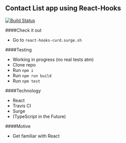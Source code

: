 ## Contact List app using React-Hooks 

[![Build Status](https://travis-ci.com/riyadattani/react-hooks.svg?branch=master)](https://travis-ci.com/riyadattani/react-hooks)

####Check it out 

- Go to `react-hooks-curd.surge.sh`

####Testing 
- Working in progress (no real tests atm)
- Clone repo 
- Run `npm i`
- Run `npm run build`
- Run `npm test`

####Technology 

- React 
- Travis CI
- Surge 
- (TypeScript in the Future)

####Motive 
- Get familiar with React

